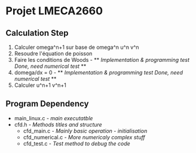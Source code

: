 # Projet LMECA2660
## Calculation Step
1. Calculer omega^n+1 sur base de omega^n u^n v^n
1. Resoudre l'équation de poisson
1. Faire les conditions de Woods - ** *Implementation & programming test Done, need numerical test* **
1. domega/dx = 0  - ** *Implementation & programming test Done, need numerical test* **
1. Calculer u^n+1 v^n+1

## Program Dependency
* main_linux.c - *main executatble*
* cfd.h - *Methods titles and structure*
  * cfd_main.c - *Mainly basic operation - initialisation*
  * cfd_numerical.c - *More numericaly complex stuff*
  * cfd_test.c - *Test method to debug the code*
